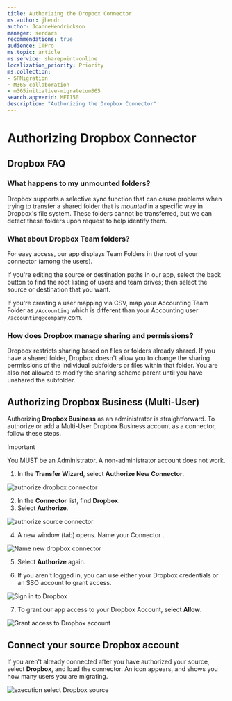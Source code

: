 ```yaml
---
title: Authorizing the Dropbox Connector
ms.author: jhendr
author: JoanneHendrickson
manager: serdars
recommendations: true
audience: ITPro
ms.topic: article
ms.service: sharepoint-online
localization_priority: Priority
ms.collection: 
- SPMigration
- M365-collaboration
- m365initiative-migratetom365
search.appverid: MET150
description: "Authorizing the Dropbox Connector"
---
```

# Authorizing Dropbox Connector

## Dropbox FAQ

### What happens to my unmounted folders?

Dropbox supports a selective sync function that can cause problems when trying to transfer a shared folder that is *mounted* in a specific way in Dropbox's file system. These folders cannot be transferred, but we can detect these folders upon request to help identify them.

### What about Dropbox Team folders?

For easy access, our app displays Team Folders in the root of your connector (among the users).

If you're editing the source or destination paths in our app, select the back button to find the root listing of users and team drives; then select the source or destination that you want.

If you're creating a user mapping via CSV, map your Accounting Team Folder as `/Accounting` which is different than your Accounting user `/accounting@company`.com.

### How does Dropbox manage sharing and permissions?

Dropbox restricts sharing based on files or folders already shared. If you have a shared folder, Dropbox doesn't allow you to change the sharing permissions of the individual subfolders or files within that folder. You are also not allowed to modify the sharing scheme parent until you have unshared the subfolder.


## Authorizing Dropbox Business (Multi-User)

Authorizing **Dropbox Business** as an administrator is straightforward. To authorize or add a Multi-User Dropbox Business account as a connector, follow these steps.

>[!Important]
>You MUST be an Administrator. A non-administrator account does not work.

1. In the **Transfer Wizard**, select **Authorize New Connector**.</br>

![authorize dropbox connector](media/auth-dropbox-connector.png)</br>

2. In the **Connector** list, find **Dropbox**.
3. Select **Authorize**.

![authorize source connector](media/mover-auth-source-connector.png)</br>

4. A new window (tab) opens. Name your Connector <optional>.</br>

![Name new dropbox connector](media/name-new-dropbox-connector.png)</br>

5. Select **Authorize** again.

6. If you aren't logged in, you can use either your Dropbox credentials or an SSO account to grant access.

![Sign in to Dropbox](media/dropbox-signin.png)</br>

7.  To grant our app access to your Dropbox Account, select **Allow**.</br>

![Grant access to Dropbox account](media/grant-access-dropbox-account.png)</br>


## Connect your source Dropbox account

If you aren't already connected after you have authorized your source, select **Dropbox**, and load the connector. An icon appears, and shows you how many users you are migrating.

![execution select Dropbox source](media/execution-select-Dropbox-source.png)



